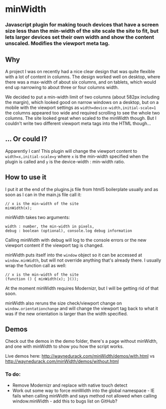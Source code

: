 # minWidth
### Javascript plugin for making touch devices that have a screen size less than the min-width of the site scale the site to fit, but lets larger devices set their own width and show the content unscaled. Modifies the viewport meta tag.

## Why

A project I was on recently had a nice clear design that was quite flexible with a lot of content in columns. The design worked well on desktop, where there was a max-width of about six columns, and on tablets, which would end up narrowing to about three or four columns width.

We decided to put a min-width limit of two columns (about 582px including the margin), which looked good on narrow windows on a desktop, but on a mobile with the viewport settings as `width=device-width,initial-scale=1` the columns appeared too wide and required scrolling to see the whole two columns. The site looked great when scaled to the minWidth though. But I couldn't write two different viewport meta tags into the HTML though...

## ... Or could I?

Apparently I can! This plugin will change the viewport content to `width=x,initial-scale=y` where `x` is the min-width specified when the plugin is called and `y` is the device-width : min-width ratio.

## How to use it

I put it at the end of the plugins.js file from html5 boilerplate usually and as soon as I can in the main.js file  call it:

	// x is the min-width of the site
	minWidth(x);

minWidth takes two arguments:
	
	width : number, the min-width in pixels,
	debug :	boolean (optional), console.log debug information

Calling minWidth with debug will log to the console errors or the new viewport content if the viewport tag is changed.

minWidth puts itself into the `window` object so it can be accessed at `window.minWidth`, but will not override anything that's already there. I usually wrap the function call as well:

	// x is the min-width of the site
	(function () { minWidth(x); }());

At the moment minWidth requires Modernizr, but I will be getting rid of that soon.

minWidth also reruns the size check/viewport change on `window.orientationchange` and will change the viewport tag back to what it was if the new orientation is larger than the width specified.

## Demos

Check out the demos in the demo folder, there's a page without minWidth, and one with minWidth to show you how the script works.

Live demos here: http://waynedurack.com/minWidth/demos/with.html vs http://waynedurack.com/minWidth/demos/without.html


### To do:
* Remove Modernizr and replace with native touch detect
* Work out some way to force minWidth into the global namespace - IE fails when calling minWidth and says method not allowed when calling window.minWidth - add this to bugs list on GitHub?